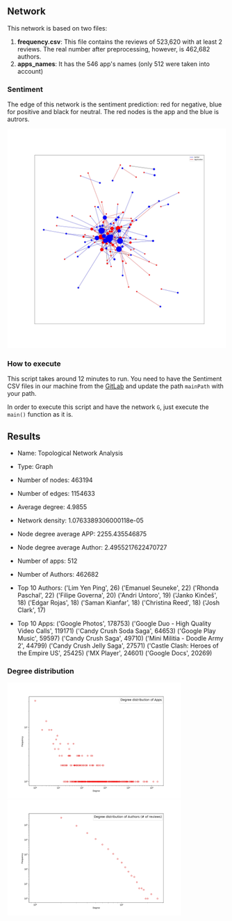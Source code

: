 ## Network 
This network is based on two files:
1. **frequency.csv**: This file contains the reviews of 523,620 with at least 2 reviews. The real number after preprocessing, however, is 462,682 authors.
2. **apps_names**: It has the 546 app's names (only 512 were taken into account)

### Sentiment 
The edge of this network is the sentiment prediction: red for negative, blue for positive and black for neutral. The red nodes is the app and the blue is autrors.
<div>
<img src="TopologicalAnalysis_edges.jpg" width="700px"</img> 
</div>

### How to execute
This script takes around 12 minutes to run. You need to have the Sentiment CSV files in our machine from the [GitLab](https://gitlab.com/jaimedantas/datasets/-/tree/master/sentiment) and update the path `mainPath` with your path.

In order to execute this script and have the network `G`, just execute the `main()` function as it is.

## Results
- Name: Topological Network Analysis
- Type: Graph
- Number of nodes: 463194
- Number of edges: 1154633
- Average degree:   4.9855
- Network density: 1.0763389306000118e-05
- Node degree average APP: 2255.435546875
- Node degree average Author: 2.4955217622470727
- Number of apps: 512
- Number of Authors: 462682
- Top 10 Authors:
('Lim Yen Ping', 26)
('Emanuel Seuneke', 22)
('Rhonda Paschal', 22)
('Filipe Governa', 20)
('Andri Untoro', 19)
('Janko Kinčeš', 18)
('Edgar Rojas', 18)
('Saman Kianfar', 18)
('Christina Reed', 18)
('Josh Clark', 17)

- Top 10 Apps:
('Google Photos', 178753)
('Google Duo - High Quality Video Calls', 119171)
('Candy Crush Soda Saga', 64653)
('Google Play Music', 59597)
('Candy Crush Saga', 49710)
('Mini Militia - Doodle Army 2', 44799)
('Candy Crush Jelly Saga', 27571)
('Castle Clash: Heroes of the Empire US', 25425)
('MX Player', 24601)
('Google Docs', 20269)

### Degree distribution
<div>
<img src="degree/histogram_app.jpg" width="400px"</img> 
</div>
<div>
<img src="degree/histogram_author.jpg" width="400px"</img> 
</div>

